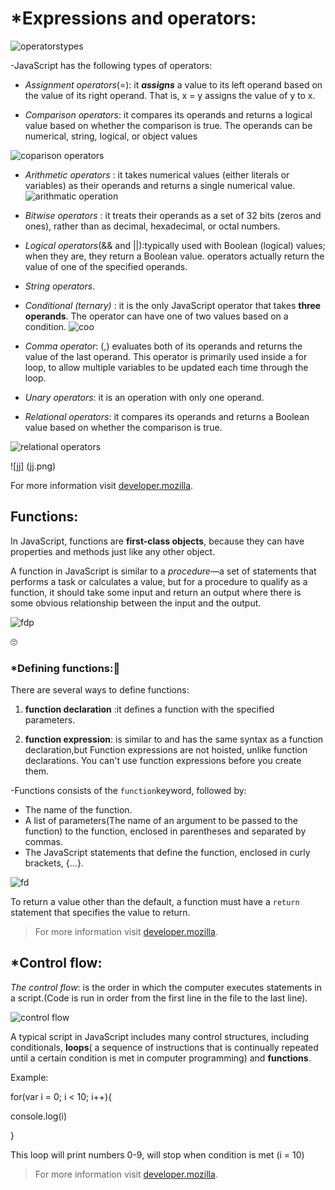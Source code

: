 # *Expressions and operators:


![operatorstypes](oj.jpg)

-JavaScript has the following types of operators:

* *Assignment operators*(=): it _**assigns**_ a value to its left operand based on the value of its right operand.
That is, x = y assigns the value of y to x.

* *Comparison operators*: it compares its operands and returns a logical value based on whether the comparison is true. The operands can be numerical, string, logical, or object values

![coparison operators](co.png)


* *Arithmetic operators* : it takes numerical values (either literals or variables) as their operands and returns a single numerical value.
![arithmatic operation](ao.png)

* *Bitwise operators* : it  treats their operands as a set of 32 bits (zeros and ones), rather than as decimal, hexadecimal, or octal numbers.

* *Logical operators*(&& and ||):typically used with Boolean (logical) values; when they are, they return a Boolean value. 
operators actually return the value of one of the specified operands.
* *String operators*.

* *Conditional (ternary)* : it is the only JavaScript operator that takes **three operands**. The operator can have one of two values based on a condition.
![coo](coo.jpg)

* *Comma operator*: (,) evaluates both of its operands and returns the value of the last operand. This operator is primarily used inside a for loop, to allow multiple variables to be updated each time through the loop. 

* *Unary operators*: it is an operation with only one operand.

* *Relational operators*: it compares its operands and returns a Boolean value based on whether the comparison is true.

![relational operators](ro.jpg)

![jj]
(jj.png)

For more information visit
[developer.mozilla](https://developer.mozilla.org/en-US/docs/Web/JavaScript/Guide/Expressions_and_Operators).

## Functions:
In JavaScript, functions are **first-class objects**, because they can have properties and methods just like any other object.

A function in JavaScript is similar to a *procedure*—a set of statements that performs a task or calculates a value, but for a procedure to qualify as a function, it should take some input and return an output where there is some obvious relationship between the input and the output.

![fdp](fdp.png)

🙄

### *Defining functions:🤩

There are several ways to define functions:

1. **function declaration** :it defines a function with the specified parameters.

2. **function expression**: is similar to and has the same syntax as a function declaration,but  Function expressions are not hoisted, unlike function declarations. You can't use function expressions before you create them.

-Functions consists of the `function`keyword, followed by:

* The name of the function.
* A list of parameters(The name of an argument to be passed to the function) to the function, enclosed in parentheses and separated by commas.
* The JavaScript statements that define the function, enclosed in curly brackets, {...}.

![fd](fd.png)

To return a value other than the default, a function must have a `return` statement that specifies the value to return.

> For more information visit [developer.mozilla](https://developer.mozilla.org/en-US/docs/Web/JavaScript/Reference/Functions).


## *Control flow:

_The control flow_: is the order in which the computer executes statements in a script.(Code is run in order from the first line in the file to the last line).

![control flow](cf.png)

A typical script in JavaScript includes many control structures, including conditionals, **loops**( a sequence of instructions that is continually repeated until a certain condition is met in computer programming) and **functions**.

Example:

for(var i = 0; i < 10; i++){

  console.log(i)

}

This loop will print numbers 0-9, will stop when condition is met (i = 10)


> For more information visit [developer.mozilla](https://developer.mozilla.org/en-US/docs/Glossary/Control_flow).



